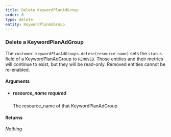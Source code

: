 ```yaml
---
title: Delete KeywordPlanAdGroup 
order: 6
type: delete
entity: KeywordPlanAdGroup 
---
```


### Delete a KeywordPlanAdGroup 

The `customer.keywordPlanAdGroups.delete(resource_name)` sets the `status` field of a KeywordPlanAdGroup to `REMOVED`. Those entities and their metrics will continue to exist, but they will be read-only. Removed entities cannot be re-enabled.


#### Arguments

- ##### resource_name *required*
    The resource_name of that KeywordPlanAdGroup


#### Returns

_Nothing_